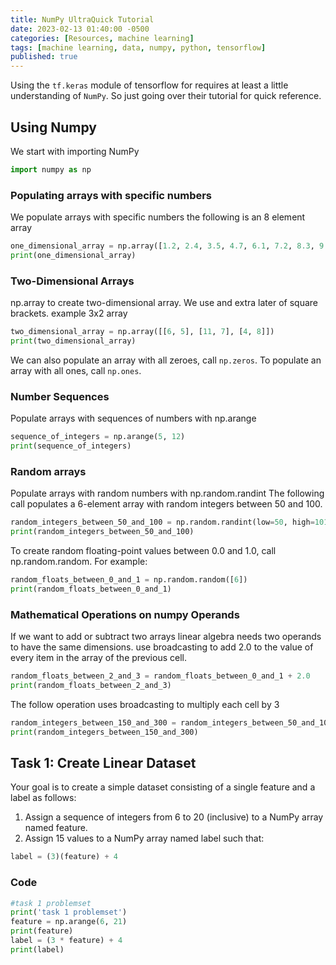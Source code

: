 ```yaml
---
title: NumPy UltraQuick Tutorial
date: 2023-02-13 01:40:00 -0500
categories: [Resources, machine learning]
tags: [machine learning, data, numpy, python, tensorflow]
published: true
---
```


Using the `tf.keras` module of tensorflow for requires at least a little understanding of `NumPy`. So just going over their tutorial for quick reference.

## Using Numpy

We start with importing NumPy

```python
import numpy as np
```

### Populating arrays with specific numbers

We populate arrays with specific numbers the following is an 8 element array

```python
one_dimensional_array = np.array([1.2, 2.4, 3.5, 4.7, 6.1, 7.2, 8.3, 9.5])
print(one_dimensional_array)
```

### Two-Dimensional Arrays

np.array to create two-dimensional array. We use and extra later of square brackets. example 3x2 array

```python
two_dimensional_array = np.array([[6, 5], [11, 7], [4, 8]])
print(two_dimensional_array)
```

We can also populate an array with all zeroes, call `np.zeros`. To populate an array with all ones, call `np.ones`.

### Number Sequences 

Populate arrays with sequences of numbers with np.arange

```python
sequence_of_integers = np.arange(5, 12)
print(sequence_of_integers)
```

### Random arrays

Populate arrays with random numbers with np.random.randint The following call populates a 6-element array with random integers between 50 and 100. 

```python
random_integers_between_50_and_100 = np.random.randint(low=50, high=101, size=(6))
print(random_integers_between_50_and_100)
```

To create random floating-point values between 0.0 and 1.0, call np.random.random. For example:

```python
random_floats_between_0_and_1 = np.random.random([6])
print(random_floats_between_0_and_1) 
```

### Mathematical Operations on numpy Operands

If we want to add or subtract two arrays linear algebra needs two operands to have the same dimensions. use broadcasting to add 2.0 to the value of every item in the array of the previous cell.

```python
random_floats_between_2_and_3 = random_floats_between_0_and_1 + 2.0
print(random_floats_between_2_and_3)
```

The follow operation uses broadcasting to multiply each cell by 3

```python
random_integers_between_150_and_300 = random_integers_between_50_and_100 * 3
print(random_integers_between_150_and_300)
```

## Task 1: Create Linear Dataset

Your goal is to create a simple dataset consisting of a single feature and a label as follows:

1. Assign a sequence of integers from 6 to 20 (inclusive) to a NumPy array named feature.
2. Assign 15 values to a NumPy array named label such that:

```python
label = (3)(feature) + 4
```

### Code

```python
#task 1 problemset
print('task 1 problemset')
feature = np.arange(6, 21)
print(feature)
label = (3 * feature) + 4
print(label)
```

